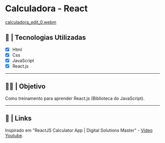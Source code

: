 # Calculadora - React

[calculadora_edit_0.webm](https://github.com/PamelaRondina/calculadora_react/assets/108991648/8e5abfa4-a597-4728-9c32-2305563981f3)

## 📌 | Tecnologias Utilizadas
 - [x] Html
 - [x] Css
 - [x] JavaScript
 - [x] React.js

<hr>

## 👩‍💻 | Objetivo

Como treinamento para aprender React.js (Biblioteca do JavaScript).

<hr>

## 🎥 | Links

Inspirado em "ReactJS Calculator App | Digital Solutions Master" - [Vídeo Youtube](https://www.youtube.com/watch?v=hpfDRnijdPE).